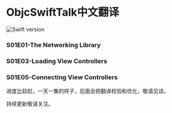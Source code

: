 # ObjcSwiftTalk中文翻译
![Swift version](https://img.shields.io/badge/swift-4.0-orange.svg)

### S01E01-The Networking Library
### S01E03-Loading View Controllers
### S01E05-Connecting View Controllers

进度比较赶，一天一集的样子，后面会把翻译校验和优化，敬请见谅。

持续更新敬请关注。


